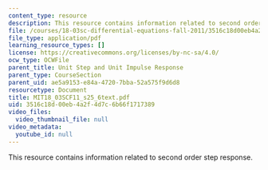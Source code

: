 ```yaml
---
content_type: resource
description: This resource contains information related to second order step response.
file: /courses/18-03sc-differential-equations-fall-2011/3516c18d00eb4a2f4d7c6b66f1717389_MIT18_03SCF11_s25_6text.pdf
file_type: application/pdf
learning_resource_types: []
license: https://creativecommons.org/licenses/by-nc-sa/4.0/
ocw_type: OCWFile
parent_title: Unit Step and Unit Impulse Response
parent_type: CourseSection
parent_uid: ae5a9153-e84a-4720-7bba-52a575f9d6d8
resourcetype: Document
title: MIT18_03SCF11_s25_6text.pdf
uid: 3516c18d-00eb-4a2f-4d7c-6b66f1717389
video_files:
  video_thumbnail_file: null
video_metadata:
  youtube_id: null
---
```

This resource contains information related to second order step response.
